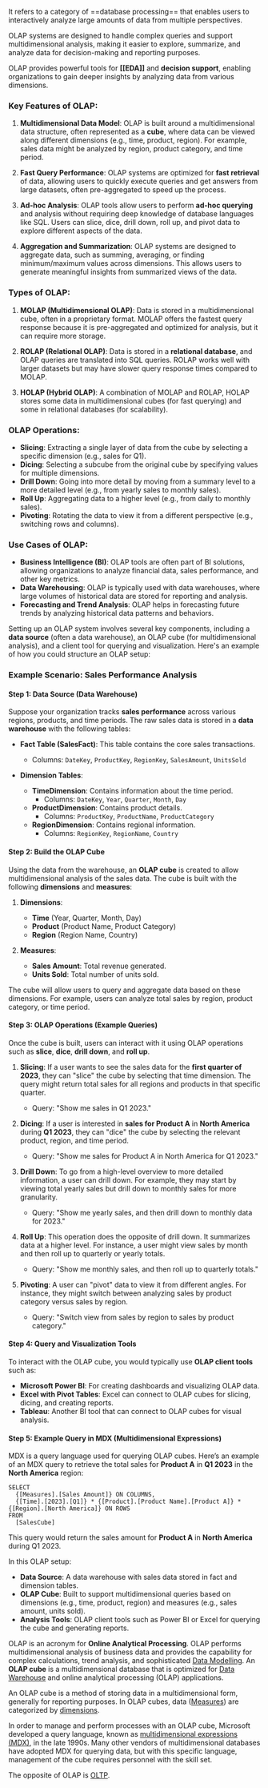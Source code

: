 It refers to a category of ==database processing== that enables users to interactively analyze large amounts of data from multiple perspectives. 

OLAP systems are designed to handle complex queries and support multidimensional analysis, making it easier to explore, summarize, and analyze data for decision-making and reporting purposes.

OLAP provides powerful tools for **[[EDA]]** and **decision support**, enabling organizations to gain deeper insights by analyzing data from various dimensions.

### Key Features of OLAP:
1. **Multidimensional Data Model**: OLAP is built around a multidimensional data structure, often represented as a **cube**, where data can be viewed along different dimensions (e.g., time, product, region). For example, sales data might be analyzed by region, product category, and time period.

2. **Fast Query Performance**: OLAP systems are optimized for **fast retrieval** of data, allowing users to quickly execute queries and get answers from large datasets, often pre-aggregated to speed up the process.

3. **Ad-hoc Analysis**: OLAP tools allow users to perform **ad-hoc querying** and analysis without requiring deep knowledge of database languages like SQL. Users can slice, dice, drill down, roll up, and pivot data to explore different aspects of the data.

4. **Aggregation and Summarization**: OLAP systems are designed to aggregate data, such as summing, averaging, or finding minimum/maximum values across dimensions. This allows users to generate meaningful insights from summarized views of the data.

### Types of OLAP:
1. **MOLAP (Multidimensional OLAP)**: Data is stored in a multidimensional cube, often in a proprietary format. MOLAP offers the fastest query response because it is pre-aggregated and optimized for analysis, but it can require more storage.

2. **ROLAP (Relational OLAP)**: Data is stored in a **relational database**, and OLAP queries are translated into SQL queries. ROLAP works well with larger datasets but may have slower query response times compared to MOLAP.

3. **HOLAP (Hybrid OLAP)**: A combination of MOLAP and ROLAP, HOLAP stores some data in multidimensional cubes (for fast querying) and some in relational databases (for scalability).

### OLAP Operations:
- **Slicing**: Extracting a single layer of data from the cube by selecting a specific dimension (e.g., sales for Q1).
- **Dicing**: Selecting a subcube from the original cube by specifying values for multiple dimensions.
- **Drill Down**: Going into more detail by moving from a summary level to a more detailed level (e.g., from yearly sales to monthly sales).
- **Roll Up**: Aggregating data to a higher level (e.g., from daily to monthly sales).
- **Pivoting**: Rotating the data to view it from a different perspective (e.g., switching rows and columns).

### Use Cases of OLAP:
- **Business Intelligence (BI)**: OLAP tools are often part of BI solutions, allowing organizations to analyze financial data, sales performance, and other key metrics.
- **Data Warehousing**: OLAP is typically used with data warehouses, where large volumes of historical data are stored for reporting and analysis.
- **Forecasting and Trend Analysis**: OLAP helps in forecasting future trends by analyzing historical data patterns and behaviors.

Setting up an OLAP system involves several key components, including a **data source** (often a data warehouse), an OLAP cube (for multidimensional analysis), and a client tool for querying and visualization. Here's an example of how you could structure an OLAP setup:

### Example Scenario: Sales Performance Analysis

#### Step 1: Data Source (Data Warehouse)
Suppose your organization tracks **sales performance** across various regions, products, and time periods. The raw sales data is stored in a **data warehouse** with the following tables:

- **Fact Table (SalesFact)**: This table contains the core sales transactions.
  - Columns: `DateKey`, `ProductKey`, `RegionKey`, `SalesAmount`, `UnitsSold`

- **Dimension Tables**:
  - **TimeDimension**: Contains information about the time period.
    - Columns: `DateKey`, `Year`, `Quarter`, `Month`, `Day`
  - **ProductDimension**: Contains product details.
    - Columns: `ProductKey`, `ProductName`, `ProductCategory`
  - **RegionDimension**: Contains regional information.
    - Columns: `RegionKey`, `RegionName`, `Country`

#### Step 2: Build the OLAP Cube
Using the data from the warehouse, an **OLAP cube** is created to allow multidimensional analysis of the sales data. The cube is built with the following **dimensions** and **measures**:

1. **Dimensions**:
   - **Time** (Year, Quarter, Month, Day)
   - **Product** (Product Name, Product Category)
   - **Region** (Region Name, Country)

2. **Measures**:
   - **Sales Amount**: Total revenue generated.
   - **Units Sold**: Total number of units sold.

The cube will allow users to query and aggregate data based on these dimensions. For example, users can analyze total sales by region, product category, or time period.

#### Step 3: OLAP Operations (Example Queries)
Once the cube is built, users can interact with it using OLAP operations such as **slice**, **dice**, **drill down**, and **roll up**.

1. **Slicing**: If a user wants to see the sales data for the **first quarter of 2023**, they can "slice" the cube by selecting that time dimension. The query might return total sales for all regions and products in that specific quarter.

   - Query: "Show me sales in Q1 2023."

2. **Dicing**: If a user is interested in **sales for Product A** in **North America** during **Q1 2023**, they can "dice" the cube by selecting the relevant product, region, and time period.

   - Query: "Show me sales for Product A in North America for Q1 2023."

3. **Drill Down**: To go from a high-level overview to more detailed information, a user can drill down. For example, they may start by viewing total yearly sales but drill down to monthly sales for more granularity.

   - Query: "Show me yearly sales, and then drill down to monthly data for 2023."

4. **Roll Up**: This operation does the opposite of drill down. It summarizes data at a higher level. For instance, a user might view sales by month and then roll up to quarterly or yearly totals.

   - Query: "Show me monthly sales, and then roll up to quarterly totals."

5. **Pivoting**: A user can "pivot" data to view it from different angles. For instance, they might switch between analyzing sales by product category versus sales by region.

   - Query: "Switch view from sales by region to sales by product category."

#### Step 4: Query and Visualization Tools
To interact with the OLAP cube, you would typically use **OLAP client tools** such as:
- **Microsoft Power BI**: For creating dashboards and visualizing OLAP data.
- **Excel with Pivot Tables**: Excel can connect to OLAP cubes for slicing, dicing, and creating reports.
- **Tableau**: Another BI tool that can connect to OLAP cubes for visual analysis.

#### Step 5: Example Query in MDX (Multidimensional Expressions)
MDX is a query language used for querying OLAP cubes. Here’s an example of an MDX query to retrieve the total sales for **Product A** in **Q1 2023** in the **North America** region:

```mdx
SELECT 
  {[Measures].[Sales Amount]} ON COLUMNS, 
  {[Time].[2023].[Q1]} * {[Product].[Product Name].[Product A]} * {[Region].[North America]} ON ROWS
FROM 
  [SalesCube]
```

This query would return the sales amount for **Product A** in **North America** during Q1 2023.

In this OLAP setup:
- **Data Source**: A data warehouse with sales data stored in fact and dimension tables.
- **OLAP Cube**: Built to support multidimensional queries based on dimensions (e.g., time, product, region) and measures (e.g., sales amount, units sold).
- **Analysis Tools**: OLAP client tools such as Power BI or Excel for querying the cube and generating reports.


OLAP is an acronym for **Online Analytical Processing**. OLAP performs multidimensional analysis of business data and provides the capability for complex calculations, trend analysis, and sophisticated [Data Modelling](Data%20Modelling.md). An **OLAP cube** is a multidimensional database that is optimized for [Data Warehouse](Data%20Warehouse.md) and online analytical processing (OLAP) applications. 

An OLAP cube is a method of storing data in a multidimensional form, generally for reporting purposes. In OLAP cubes, data ([Measures](term/metric.md)) are categorized by [dimensions](dimensions.md). 

In order to manage and perform processes with an OLAP cube, Microsoft developed a query language, known as [multidimensional expressions (MDX)](https://learn.microsoft.com/en-us/analysis-services/multidimensional-models/mdx/), in the late 1990s.  Many other vendors of multidimensional databases have adopted MDX for querying data, but with this specific language, management of the cube requires personnel with the skill set.

The opposite of OLAP is [OLTP](term/oltp%20(online%20transactional%20processing).md).